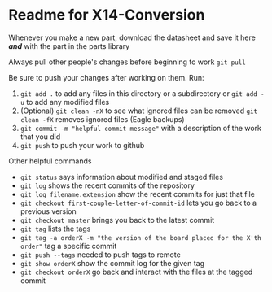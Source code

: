 # Readme for X14-Conversion

Whenever you make a new part, download the datasheet and save it here _**and**_ with the part in the parts library

Always pull other people's changes before beginning to work
`git pull`

Be sure to push your changes after  working on them. Run:
1. `git add .` to add any files in this directory or a subdirectory
or `git add -u` to add any modified files
2. (Optional) `git clean -nX` to see what ignored files can be removed
	`git clean -fX` removes ignored files (Eagle backups)
3. `git commit -m "helpful commit message"` with a description of the work that you did
4. `git push` to push your work to github

Other helpful commands
* `git status` says information about modified and staged files
* `git log` shows the recent commits of the repository
* `git log filename.extension` show the recent commits for just that file
* `git checkout first-couple-letter-of-commit-id` lets you go back to a previous version
* `git checkout master` brings you back to the latest commit
* `git tag` lists the tags
* `git tag -a orderX -m "the version of the board placed for the X'th order"` tag a specific commit
* `git push --tags` needed to push tags to remote
* `git show orderX` show the commit log for the given tag
* `git checkout orderX` go back and interact with the files at the tagged commit
